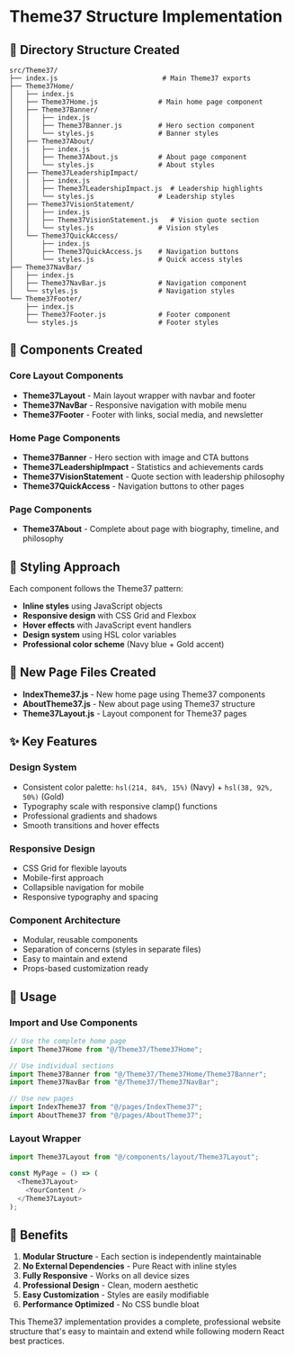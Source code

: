 # Theme37 Structure Implementation

## 📁 Directory Structure Created

```
src/Theme37/
├── index.js                          # Main Theme37 exports
├── Theme37Home/
│   ├── index.js
│   ├── Theme37Home.js               # Main home page component
│   ├── Theme37Banner/
│   │   ├── index.js
│   │   ├── Theme37Banner.js         # Hero section component
│   │   └── styles.js                # Banner styles
│   ├── Theme37About/
│   │   ├── index.js
│   │   ├── Theme37About.js          # About page component
│   │   └── styles.js                # About styles
│   ├── Theme37LeadershipImpact/
│   │   ├── index.js
│   │   ├── Theme37LeadershipImpact.js  # Leadership highlights
│   │   └── styles.js                # Leadership styles
│   ├── Theme37VisionStatement/
│   │   ├── index.js
│   │   ├── Theme37VisionStatement.js   # Vision quote section
│   │   └── styles.js                # Vision styles
│   └── Theme37QuickAccess/
│       ├── index.js
│       ├── Theme37QuickAccess.js    # Navigation buttons
│       └── styles.js                # Quick access styles
├── Theme37NavBar/
│   ├── index.js
│   ├── Theme37NavBar.js             # Navigation component
│   └── styles.js                    # Navigation styles
└── Theme37Footer/
    ├── index.js
    ├── Theme37Footer.js             # Footer component
    └── styles.js                    # Footer styles
```

## 🚀 Components Created

### Core Layout Components

- **Theme37Layout** - Main layout wrapper with navbar and footer
- **Theme37NavBar** - Responsive navigation with mobile menu
- **Theme37Footer** - Footer with links, social media, and newsletter

### Home Page Components

- **Theme37Banner** - Hero section with image and CTA buttons
- **Theme37LeadershipImpact** - Statistics and achievements cards
- **Theme37VisionStatement** - Quote section with leadership philosophy
- **Theme37QuickAccess** - Navigation buttons to other pages

### Page Components

- **Theme37About** - Complete about page with biography, timeline, and philosophy

## 🎨 Styling Approach

Each component follows the Theme37 pattern:

- **Inline styles** using JavaScript objects
- **Responsive design** with CSS Grid and Flexbox
- **Hover effects** with JavaScript event handlers
- **Design system** using HSL color variables
- **Professional color scheme** (Navy blue + Gold accent)

## 📄 New Page Files Created

- **IndexTheme37.js** - New home page using Theme37 components
- **AboutTheme37.js** - New about page using Theme37 structure
- **Theme37Layout.js** - Layout component for Theme37 pages

## ✨ Key Features

### Design System

- Consistent color palette: `hsl(214, 84%, 15%)` (Navy) + `hsl(38, 92%, 50%)` (Gold)
- Typography scale with responsive clamp() functions
- Professional gradients and shadows
- Smooth transitions and hover effects

### Responsive Design

- CSS Grid for flexible layouts
- Mobile-first approach
- Collapsible navigation for mobile
- Responsive typography and spacing

### Component Architecture

- Modular, reusable components
- Separation of concerns (styles in separate files)
- Easy to maintain and extend
- Props-based customization ready

## 🔧 Usage

### Import and Use Components

```javascript
// Use the complete home page
import Theme37Home from "@/Theme37/Theme37Home";

// Use individual sections
import Theme37Banner from "@/Theme37/Theme37Home/Theme37Banner";
import Theme37NavBar from "@/Theme37/Theme37NavBar";

// Use new pages
import IndexTheme37 from "@/pages/IndexTheme37";
import AboutTheme37 from "@/pages/AboutTheme37";
```

### Layout Wrapper

```javascript
import Theme37Layout from "@/components/layout/Theme37Layout";

const MyPage = () => (
  <Theme37Layout>
    <YourContent />
  </Theme37Layout>
);
```

## 🎯 Benefits

1. **Modular Structure** - Each section is independently maintainable
2. **No External Dependencies** - Pure React with inline styles
3. **Fully Responsive** - Works on all device sizes
4. **Professional Design** - Clean, modern aesthetic
5. **Easy Customization** - Styles are easily modifiable
6. **Performance Optimized** - No CSS bundle bloat

This Theme37 implementation provides a complete, professional website structure that's easy to maintain and extend while following modern React best practices.
